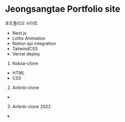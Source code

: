 # Jeongsangtae Portfolio site

포트폴리오 사이트

- Next.js
- Lottie Animation
- Notion api integration
- TailwindCSS
- Vercel deploy

1. Kokoa-clone

- HTML
- CSS

2. Airbnb-clone

-

3. Airbnb-clone 2022

-
